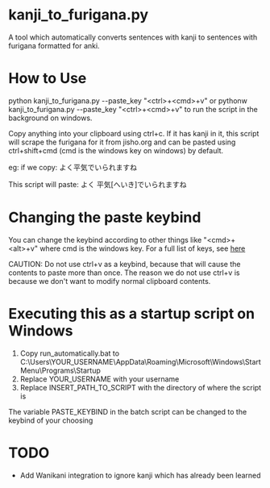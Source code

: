# kanji\_to\_furigana.py
A tool which automatically converts sentences with kanji to sentences with furigana formatted for anki.

# How to Use
python kanji\_to\_furigana.py --paste\_key "\<ctrl>+\<cmd>+v"
or 
pythonw kanji\_to\_furigana.py --paste\_key "\<ctrl>+\<cmd>+v"
to run the script in the background on windows.

Copy anything into your clipboard using ctrl+c. If it has kanji in it, this script will scrape the furigana for it
from jisho.org and can be pasted using ctrl+shift+cmd (cmd is the windows key on windows) by default.

eg: if we copy: 
よく平気でいられますね

This script will paste: 
よく 平気\[へいき\]でいられますね


# Changing the paste keybind 
You can change the keybind according to other things like "\<cmd>+\<alt>+v" where cmd is the windows key.
For a full list of keys, see [here](https://pynput.readthedocs.io/en/latest/keyboard.html#pynput.keyboard.Key)

CAUTION: Do not use ctrl+v as a keybind, because that will cause the contents to paste more than once. 
The reason we do not use ctrl+v is because we don't want to modify normal clipboard contents.

# Executing this as a startup script on Windows
1. Copy run\_automatically.bat to C:\Users\YOUR_USERNAME\AppData\Roaming\Microsoft\Windows\Start Menu\Programs\Startup
2. Replace YOUR_USERNAME with your username
3. Replace INSERT\_PATH\_TO\_SCRIPT with the directory of where the script is

The variable PASTE_KEYBIND in the batch script can be changed to the keybind of your choosing

# TODO
 - Add Wanikani integration to ignore kanji which has already been learned
